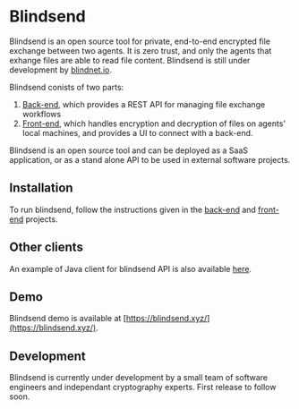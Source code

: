 # Blindsend

Blindsend is an open source tool for private, end-to-end encrypted file exchange between two agents. It is zero trust, and only the agents that exhange files are able to read file content. Blindsend is still under development by [blindnet.io](https://blindnet.io/).

Blindsend conists of two parts:
1. [Back-end](https://github.com/blindnet-io/blindsend-be), which provides a REST API for managing file exchange workflows
2. [Front-end](https://github.com/blindnet-io/blindsend-fe), which handles encryption and decryption of files on agents' local machines, and provides a UI to connect with a back-end.

Blindsend is an open source tool and can be deployed as a SaaS application, or as a stand alone API to be used in external software projects. 

## Installation

To run blindsend, follow the instructions given in the [back-end](https://github.com/blindnet-io/blindsend-be) and [front-end](https://github.com/blindnet-io/blindsend-fe) projects. 

## Other clients

An example of Java client for blindsend API is also available [here](https://github.com/blindnet-io/blindsend-examples-java).

## Demo

Blindsend demo is available at [https://blindsend.xyz/](https://blindsend.xyz/).

## Development

Blindsend is currently under development by a small team of software engineers and independant cryptography experts. First release to follow soon.

